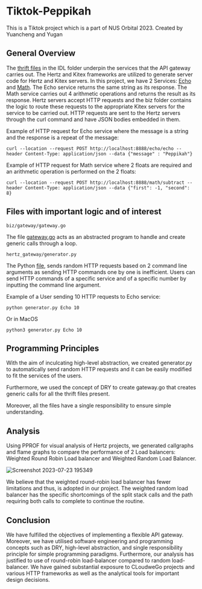 # Tiktok-Peppikah
This is a Tiktok project which is a part of NUS Orbital 2023. Created by Yuancheng and Yugan 


## General Overview
The [thrift files](idl/) in the IDL folder underpin the services that the API gateway carries out. The Hertz and Kitex frameworks are utilized to generate server code for Hertz and Kitex servers. In this project, we have 2 Services: [Echo](idl/echo.thrift) and [Math](idl/math.thrift). The Echo service returns the same string as its response. The Math service carries out 4 arithmetic operations and returns the result as its response.
Hertz servers accept HTTP requests and the biz folder contains the logic to route these requests to the appropriate Kitex servers for the service to be carried out. HTTP requests are sent to the Hertz servers through the curl command and have JSON bodies embedded in them. 

Example of HTTP request for Echo service where the message is a string and the response is a repeat of the message:

`curl --location --request POST http://localhost:8888/echo/echo --header Content-Type: application/json --data {"message" : "Peppikah"}`


Example of HTTP request for Math service where 2 floats are required and an arithmetic operation is performed on the 2 floats:

`curl --location --request POST http://localhost:8888/math/subtract --header Content-Type: application/json --data {"first": -1, "second": 8}`

## Files with important logic and of interest
`biz/gateway/gateway.go`

The file [gateway.go](biz/gateway/gateway.go) acts as an abstracted program to handle and create generic calls through a loop.

`hertz_gateway/generator.py`

The Python [file](hertz_gateway/generator.py), sends random HTTP requests based on 2 command line arguments as sending HTTP commands one by one is inefficient. 
Users can send HTTP commands of a specific service and of a specific number by inputting the command line argument.

Example of a User sending 10 HTTP requests to Echo service:

`python generator.py Echo 10`

Or in MacOS

`python3 generator.py Echo 10`

## Programming Principles 
With the aim of inculcating high-level abstraction, we created generator.py to automatically send random HTTP requests and it can be easily modified to fit the services of the users. 

Furthermore, we used the concept of DRY to create gateway.go that creates generic calls for all the thrift files present.

Moreover, all the files have a single responsibility to ensure simple understanding.


## Analysis
Using PPROF for visual analysis of Hertz projects, we generated callgraphs and flame graphs to compare the performance of 2 Load balancers: Weighted Round Robin Load balancer and Weighted Random Load Balancer.

![Screenshot 2023-07-23 195349](https://github.com/yugan01/Tiktok-Peppikah/assets/122327042/240f40a1-56d4-4ccd-bd90-4a8604a3f25c)


We believe that the weighted round-robin load balancer has fewer limitations and thus, is adopted in our project. The weighted random load balancer has the specific shortcomings of the split stack calls and the path requiring both calls to complete to continue the routine. 


## Conclusion
We have fulfilled the objectives of implementing a flexible API gateway. Moreover, we have utilised software engineering and programming concepts such as DRY, high-level abstraction, and single responsibility principle for simple programming paradigms. Furthermore, our analysis has justified to use of round-robin load-balancer compared to random load-balancer. We have gained substantial exposure to CLoudweGo projects and various HTTP frameworks as well as the analytical tools for important design decisions. 



